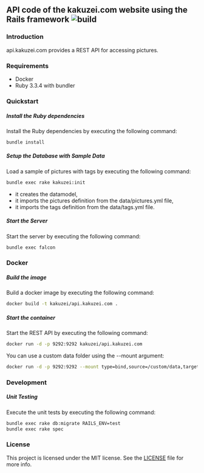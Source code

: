 ## API code of the kakuzei.com website using the Rails framework ![build](https://github.com/kakuzei/rails.kakuzei.com/workflows/CI%20Pipeline/badge.svg)

### Introduction

api.kakuzei.com provides a REST API for accessing pictures.

### Requirements

* Docker
* Ruby 3.3.4 with bundler

### Quickstart

##### Install the Ruby dependencies

Install the Ruby dependencies by executing the following command:

```bash
bundle install
```

##### Setup the Database with Sample Data

Load a sample of pictures with tags by executing the following command:

```bash
bundle exec rake kakuzei:init
```
* it creates the datamodel,
* it imports the pictures definition from the data/pictures.yml file,
* it imports the tags definition from the data/tags.yml file.

##### Start the Server

Start the server by executing the following command:

```bash
bundle exec falcon
```

### Docker

##### Build the image

Build a docker image by executing the following command:

```bash
docker build -t kakuzei/api.kakuzei.com .
```

##### Start the container

Start the REST API by executing the following command:

```bash
docker run -d -p 9292:9292 kakuzei/api.kakuzei.com
```

You can use a custom data folder using the --mount argument:

```bash
docker run -d -p 9292:9292 --mount type=bind,source=/custom/data,target=/app/data kakuzei/api.kakuzei.com
```

### Development

##### Unit Testing

Execute the unit tests by executing the following command:

```bash
bundle exec rake db:migrate RAILS_ENV=test
bundle exec rake spec
```

### License

This project is licensed under the MIT license. See the [LICENSE](LICENSE) file for more info.
